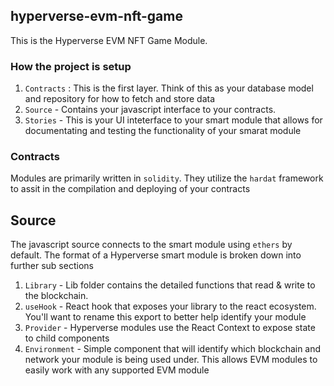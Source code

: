 ## hyperverse-evm-nft-game

This is the Hyperverse EVM NFT Game Module. 

### How the project is setup

1. `Contracts` : This is the first layer. Think of this as your database model and repository for how to fetch and store data
2. `Source` - Contains your javascript interface to your contracts. 
3. `Stories` - This is your UI inteterface to your smart module that allows for documentating and testing the functionality of your smarat module


### Contracts
Modules are primarily written in `solidity`. They utilize the `hardat` framework to assit in the compilation and deploying of your contracts

## Source
The javascript source connects to the smart module using `ethers` by default. The format of a Hyperverse smart module is broken down into further sub sections

1. `Library` - Lib folder contains the detailed functions that read & write to the blockchain. 
2. `useHook` - React hook that exposes your library to the react ecosystem. You'll want to rename this export to better help identify your module
3. `Provider` - Hyperverse modules use the React Context to expose state to child components
4. `Environment` - Simple component that will identify which blockchain and network your module is being used under. This allows EVM modules to easily work with any supported EVM module
